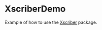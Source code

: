 # XscriberDemo

Example of how to use the [Xscriber](https://github.com/twistybits2300/Xscriber.git) package.
